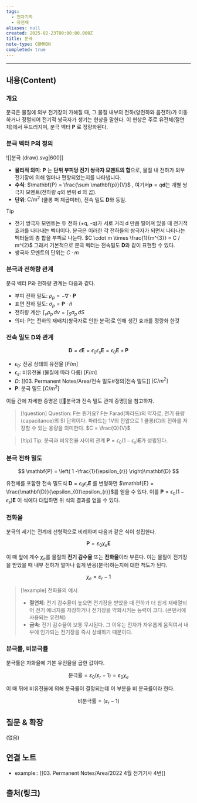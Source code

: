 ```yaml
---
tags:
  - 전자기학
  - 유전체
aliases: null
created: 2025-02-23T00:00:00.000Z
title: 분극
note-type: COMMON
completed: true
---
```


---

## 내용(Content)

### 개요

분극은 물질에 외부 전기장이 가해질 때, 그 물질 내부의 전하(양전하와 음전하)가 이동하거나 정렬되어 전기적 쌍극자가 생기는 현상을 말한다. 이 현상은 주로 유전체(절연체)에서 두드러지며, 분극 벡터 $\mathbf{P}$ 로 정량화된다.

### 분극 벡터 P의 정의
![[분극 (draw).svg|600]]

- **물리적 의미**: $\mathbf{P}$ 는 **단위 부피당 전기 쌍극자 모멘트의 합**으로, 물질 내 전하가 외부 전기장에 의해 얼마나 편향되었는지를 나타냅니다.
- **수식**: $\mathbf{P} = \frac{\sum \mathbf{p}}{V}$ , 여기서$\mathbf{p} = q \mathbf{d}$는 개별 쌍극자 모멘트(전하량 $q$와 변위 $\mathbf{d}$ 의 곱).
- **단위**: $\text{C/m}^2$ (쿨롱 퍼 제곱미터), 전속 밀도 $\mathbf{D}$와 동일.

>[!tip]
>- 전기 쌍극자 모멘트는 두 전하 (+q, -q)가 서로 거리 d 만큼 떨어져 있을 때 전기적 효과를 나타내는 벡터이다. 분극은 이러한 각 전하들의 쌍극자가 되면서 나타나는 벡터들의 총 합을 부피로 나눈다. $C \cdot m \times \frac{1}{m^{3}} = C / m^{2}$ 그래서 기본적으로 분극 벡터는 전속밀도 $\mathbf{D}$와 같이 표현할 수 있다.
>- 쌍극자 모멘트의 단위는 $C \cdot m$

### 분극과 전하량 관계

분극 벡터 P와 전하량 관계는 다음과 같다.

- 부피 전하 밀도: $\rho_{p} =  -\nabla \cdot \mathbf{P}$
- 표면 전하 밀도: $\sigma_{p} = \mathbf{P} \cdot \hat{n}$
- 전하량 계산: $\int _{v} \rho_{p} \, dv = \int _{S} \sigma_{p} \, dS$
- 의미: P는 전하의 재배치(쌍극자로 인한 분극)로 인해 생긴 효과를 정량화 한것


### 전속 밀도 D와 관계

$$
\mathbf{D} = \epsilon \mathbf{E} = \epsilon_{0}\epsilon_{s}\mathbf{E} = \epsilon_{0}\mathbf{E} + \mathbf{P}
$$
- $\epsilon_{0}$: 진공 상태의 유전율 $[F / m]$
- $\epsilon_{s}$: 비유전율 (물질에 따라 다름) $[F / m]$
- $D$: [[03. Permanent Notes/Area/전속 밀도#정의|전속 밀도]] $[C / m^{2}]$
- $\mathbf{P}$: 분극 밀도 $[C / m^{2}]$

이들 간에 자세한 증명은 [[🔬분극과 전속 밀도 관계 증명]]을 참고하자.

>[!question] Question: F는 뭔가요?
>F는 Farad(파라드)의 약자로, 전기 용량(capacitance)의 SI 단위이다. 파라드는 1V의 전압으로 1 쿨롱(C)의 전하를 저장할 수 있는 용량을 의미한다.
>$C = \frac{Q}{V}$

>[!tip] Tip: 분극과 비유전율 사이의 관계
>$\mathbf{P} = \epsilon_{0}(1-\epsilon_{s})\mathbf{E}$가 성립된다.

### 분극 전하 밀도
$$
\mathbf{P} = \left( 1 -\frac{1}{\epsilon_{r}} \right)\mathbf{D}
$$

유전체를 포함한 전속 밀도식 $\mathbf{D} = \epsilon_{0}\epsilon_{r}\mathbf{E}$ 를 변형하면 $\mathbf{E} = \frac{\mathbf{D}}{\epsilon_{0}\epsilon_{r}}$를 얻을 수 있다. 이를 $\mathbf{P} = \epsilon_{0}(1-\epsilon_{s})\mathbf{E}$ 이 식에다 대입하면 위 식의 결과를 얻을 수 있다.


### 전화율

분극의 세기는 전계에 선형적으로 비례하며 다음과 같은 식이 성립한다.

$$
\mathbf{P} = \varepsilon_{0}\chi_{e}\mathbf{E}
$$

이 때 앞에 계수 $\chi_{e}$를 물질의 **전기 감수율** 또는 **전화율**이라 부른다. 이는 물질이 전기장을 받았을 때 내부 전하가 얼마나 쉽게 반응(분극)하는지에 대한 척도가 된다. 

$$
\chi_{e} = \varepsilon_{r} - 1
$$

>[!example] 전화율의 예시
>- **절연체**: 전기 감수율이 높으면 전기장을 받았을 때 전하가 더 쉽게 재배열되어 전기 에너지를 저장하거나 전기장을 약화시키는 능력이 크다. (콘덴서에 사용되는 유전체)
>- **금속**: 전기 감수율이 보통 무시된다. 그 이유는 전자가 자유롭게 움직여서 내부에 인가되는 전기장을 즉시 상쇄하기 때문이다.

### 분극률, 비분극률

분극률은 자화율에 기본 유전율을 곱한 값이다.

$$
\text{분극률} = \varepsilon_{0}(\varepsilon_{r} - 1) = \varepsilon_{0}\chi_{e}
$$

이 때 뒤에 비유전율에 의해 분극률이 결정되는데 이 부분을 비 분극률이라 한다.

$$
\text{비분극률} = (\varepsilon_{r} - 1)
$$

## 질문 & 확장

(없음)

## 연결 노트

- example:: [[03. Permanent Notes/Area/2022 4월 전기기사 4번]]
## 출처(링크)





